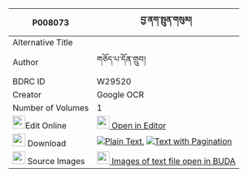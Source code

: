 |P008073|བྱ་ནག་སྤུན་གསུམ། 
| --- | --- 
|Alternative Title |
|Author| གཅོད་པ་དོན་གྲུབ།
|BDRC ID | W29520
|Creator | Google OCR
|Number of Volumes| 1
|<img width="25" src="https://img.icons8.com/color/25/000000/edit-property.png">Edit Online| [<img width="25" src="https://avatars.githubusercontent.com/u/45091458?s=200&v=4"> Open in Editor](http://editor.openpecha.org/P008073)
|<img width="25" src="https://img.icons8.com/fluent/48/000000/download-2.png"/>  Download | [![](https://img.icons8.com/color/20/000000/txt.png)Plain Text](https://github.com/Openpecha/P008073/releases/download/v1/ja_nak_pun_sum_plain_P008073.zip), [![](https://img.icons8.com/color/20/000000/txt.png)Text with Pagination](https://github.com/Openpecha/P008073/releases/download/v1/ja_nak_pun_sum_pages_P008073.zip)
|<img width="25" src="https://img.icons8.com/plasticine/100/000000/pictures-folder.png"/>  Source Images | [<img width="25" src="https://library.bdrc.io/icons/BUDA-small.svg"> Images of text file open in BUDA](https://library.bdrc.io/show/bdr:W29520)